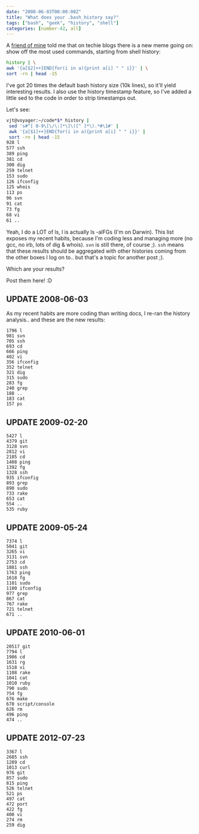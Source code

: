 ```yaml
---
date: "2008-06-03T00:00:00Z"
title: "What does your .bash_history say?"
tags: ["bash", "geek", "history", "shell"]
categories: [number-42, all]
---
```


A [friend of mine](http://www.linkedin.com/in/easter) told me that on techie
blogs there is a new meme going on: show off the most used commands, starting
from shell history:

```bash
history | \
awk '{a[$2]++}END{for(i in a){print a[i] " " i}}' | \
sort -rn | head -15
```

I've got 20 times the default bash history size (10k lines), so it'll yield
interesting results. I also use the history timestamp feature, so I've added a
little sed to the code in order to strip timestamps out.

Let's see:

```bash
vjt@voyager:~/code*$* history | 
 sed 's#^[ 0-9\[\/\:]*\]\([^ ]*\).*#\1#' |  
 awk '{a[$1]++}END{for(i in a){print a[i] " " i}}' | 
 sort -rn | head -15
928 l
577 ssh
389 ping
381 cd
300 dig
259 telnet
153 sudo
126 ifconfig
125 whois
113 ps
96 svn
91 cat
73 fg
68 vi
61 ..
```

Yeah, I do a LOT of ls, l is actually ls -alFGs (I'm on Darwin). This list
exposes my recent habits, because I'm coding less and managing more (no gcc, no
irb, lots of dig & whois). `svn` is still there, of course ;). `ssh` means that
these results should be aggregated with other histories coming from the other
boxes I log on to.. but that's a topic for another post ;).

Which are your results?

Post them here! :D

## UPDATE 2008-06-03

As my recent habits are more coding than writing docs, I re-ran the history analysis.. and these are the new results:

```
1796 l
981 svn
705 ssh
693 cd
666 ping
402 vi
356 ifconfig
352 telnet
321 dig
315 sudo
283 fg
240 grep
188 ..
183 cat
157 ps
```

## UPDATE 2009-02-20

```
5427 l
4379 git
3128 svn
2812 vi
2105 cd
1408 ping
1392 fg
1328 ssh
935 ifconfig
893 grep
890 sudo
733 rake
653 cat
554 ..
535 ruby
```

## UPDATE 2009-05-24

```
7374 l
5041 git
3265 vi
3131 svn
2753 cd
1881 ssh
1763 ping
1618 fg
1101 sudo
1100 ifconfig
977 grep
867 cat
767 rake
721 telnet
671 ..
```

## UPDATE 2010-06-01

```
20517 git
7794 l
1906 cd
1631 rg
1518 vi
1108 rake
1041 cat
1010 ruby
790 sudo
754 fg
676 make
670 script/console
626 rm
496 ping
474 ..
```

## UPDATE 2012-07-23

```
3367 l
2685 ssh
1289 cd
1013 curl
976 git
857 sudo
815 ping
526 telnet
521 ps
497 cat
472 port
422 fg
400 vi
274 rm
259 dig
```
